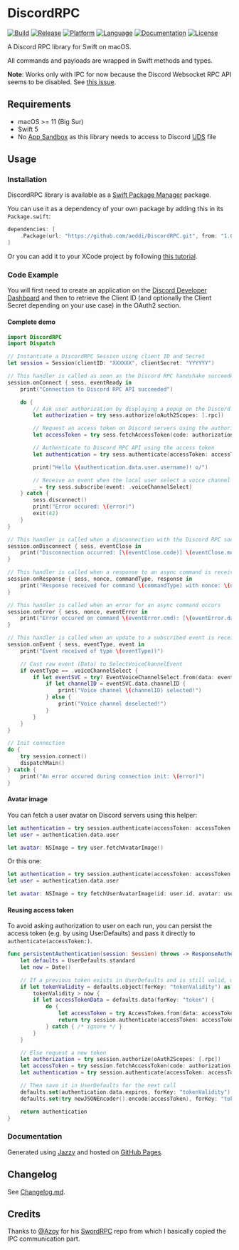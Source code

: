 # DiscordRPC

[![Build](https://img.shields.io/github/workflow/status/aeddi/DiscordRPC/Release)](https://github.com/aeddi/DiscordRPC/actions/workflows/release.yml)
[![Release](https://img.shields.io/github/v/release/aeddi/DiscordRPC?color=success)](https://github.com/aeddi/DiscordRPC/releases)
[![Platform](https://img.shields.io/badge/platform-macOS%2011-orange)](#Requirements)
[![Language](https://img.shields.io/badge/language-Swift%205-orange)](#Requirements)
[![Documentation](https://img.shields.io/badge/documentation-Jazzy-blueviolet)](https://aeddi.github.io/DiscordRPC)
[![License](https://img.shields.io/github/license/aeddi/DiscordRPC?color=blue)](https://github.com/aeddi/DiscordRPC/blob/master/LICENSE)

A Discord RPC library for Swift on macOS.  

All commands and payloads are wrapped in Swift methods and types.  

**Note**: Works only with IPC for now because the Discord Websocket RPC API seems
to be disabled. See [this issue](https://github.com/discord/discord-rpc/issues/342).

## Requirements

- macOS >= 11 (Big Sur)
- Swift 5
- No [App Sandbox](https://developer.apple.com/documentation/security/app_sandbox)
as this library needs to access to Discord
[UDS](https://en.wikipedia.org/wiki/Unix_domain_socket) file

## Usage

### Installation

DiscordRPC library is available as a [Swift Package Manager](https://developer.apple.com/documentation/swift_packages)
package.  

You can use it as a dependency of your own package by adding this in its `Package.swift`:

```swift
dependencies: [
    .Package(url: "https://github.com/aeddi/DiscordRPC.git", from: "1.0.0")
]
```

Or you can add it to your XCode project by following [this tutorial](https://developer.apple.com/documentation/swift_packages/adding_package_dependencies_to_your_app).

### Code Example

You will first need to create an application on the [Discord Developer Dashboard](https://discord.com/developers/applications)
and then to retrieve the Client ID (and optionally the Client Secret depending
on your use case) in the OAuth2 section.

#### Complete demo

```swift
import DiscordRPC
import Dispatch

// Instantiate a DiscordRPC Session using client ID and Secret
let session = Session(clientID: "XXXXXX", clientSecret: "YYYYYY")

// This handler is called as soon as the Discord RPC handshake succeeded
session.onConnect { sess, eventReady in
    print("Connection to Discord RPC API succeeded")

    do {
        // Ask user authorization by displaying a popup on the Discord client
        let authorization = try sess.authorize(oAuth2Scopes: [.rpc])

        // Request an access token on Discord servers using the authorization code
        let accessToken = try sess.fetchAccessToken(code: authorization.data.code)

        // Authenticate to Discord RPC API using the access token
        let authentication = try sess.authenticate(accessToken: accessToken.accessToken)

        print("Hello \(authentication.data.user.username)! o/")

        // Receive an event when the local user select a voice channel
        _ = try sess.subscribe(event: .voiceChannelSelect)
    } catch {
        sess.disconnect()
        print("Error occured: \(error)")
        exit(42)
    }
}

// This handler is called when a disconnection with the Discord RPC socket occurs
session.onDisconnect { sess, eventClose in
    print("Disconnection occurred: [\(eventClose.code)] \(eventClose.message)")
}

// This handler is called when a response to an async command is received
session.onResponse { sess, nonce, commandType, response in
    print("Response received for command \(commandType) with nonce: \(nonce)")
}

// This handler is called when an error for an async command occurs
session.onError { sess, nonce, eventError in
    print("Error occured on command \(eventError.cmd): [\(eventError.data.code)] \(eventError.data.message)")
}

// This handler is called when an update to a subscribed event is received
session.onEvent { sess, eventType, event in
    print("Event received of type \(eventType))")

    // Cast raw event (Data) to SelectVoiceChannelEvent
    if eventType == .voiceChannelSelect {
        if let eventSVC = try? EventVoiceChannelSelect.from(data: event) {
            if let channelID = eventSVC.data.channelID {
                print("Voice channel \(channelID) selected!")
            } else {
                print("Voice channel deselected!")
            }
        }
    }
}

// Init connection
do {
    try session.connect()
    dispatchMain()
} catch {
    print("An error occured during connection init: \(error)")
}

```

#### Avatar image

You can fetch a user avatar on Discord servers using this helper:

```swift
let authentication = try session.authenticate(accessToken: accessToken.accessToken)
let user = authentication.data.user

let avatar: NSImage = try user.fetchAvatarImage()
```

Or this one:

```swift
let authentication = try session.authenticate(accessToken: accessToken.accessToken)
let user = authentication.data.user

let avatar: NSImage = try fetchUserAvatarImage(id: user.id, avatar: user.avatar)
```

#### Reusing access token

To avoid asking authorization to user on each run, you can persist the access
token (e.g. by using UserDefaults) and pass it directly to `authenticate(accessToken:)`.

```swift
func persistentAuthentication(session: Session) throws -> ResponseAuthenticate {
    let defaults = UserDefaults.standard
    let now = Date()

    // If a previous token exists in UserDefaults and is still valid, use it
    if let tokenValidity = defaults.object(forKey: "tokenValidity") as? Date,
        tokenValidity > now {
        if let accessTokenData = defaults.data(forKey: "token") {
            do {
                let accessToken = try AccessToken.from(data: accessTokenData)
                return try session.authenticate(accessToken: accessToken.accessToken)
            } catch { /* ignore */ }
        }
    }

    // Else request a new token
    let authorization = try session.authorize(oAuth2Scopes: [.rpc])
    let accessToken = try session.fetchAccessToken(code: authorization.data.code)
    let authentication = try session.authenticate(accessToken: accessToken.accessToken)

    // Then save it in UserDefaults for the next call
    defaults.set(authentication.data.expires, forKey: "tokenValidity")
    defaults.set(try newJSONEncoder().encode(accessToken), forKey: "token")

    return authentication
}
```

### Documentation

Generated using [Jazzy](https://github.com/realm/jazzy) and hosted on [GitHub Pages](https://aeddi.github.io/DiscordRPC).

## Changelog

See [Changelog.md](https://github.com/aeddi/DiscordRPC/blob/master/CHANGELOG.md).

## Credits

Thanks to [@Azoy](https://github.com/Azoy) for his [SwordRPC](https://github.com/Azoy/SwordRPC)
repo from which I basically copied the IPC communication part.

